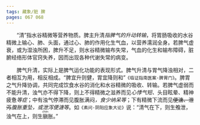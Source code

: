 ```yaml
---
tags: 藏象/脏 脾
pages: 067 068
---
```

&emsp;&emsp;“清”指水谷精微等营养物质。脾主升清<dfn>指脾气的升动转输</dfn>，将胃肠吸收的水谷精微上输心、肺、头面，通过心、肺的作用化生气血，以营养濡润全身。若脾气虚衰，或为湿浊所困，脾升不足，则水谷精微输布失常，气血的化生和输布障碍，脏腑经络形体官窍失养，因而出现各种代谢失常的病变。

&emsp;&emsp;脾气升清，实际上是脾气运化功能的表现形式。脾气升清与胃气降浊相对，二者相互为用，相反相成。“脾宜升则健，胃宜降则和”`《临证指南医案·脾胃门》`。脾胃之气升降协调，共同完成饮食水谷的消化和水谷精微的吸收、转输。若脾气虚弱而不能升清，浊气亦不得下降，则上不得精微之滋养而见<dfn>心悸气短、</dfn>头目眩晕、精神疲惫<dfn>等症</dfn>；中有浊气停滞而见腹胀满闷<dfn>，食少纳呆等</dfn>；下有精微下流而见~~便溏、泄泻~~<dfn>腹胀重坠，或泄泻便溏等</dfn>。如`《素问·阴阳应象大论》`说：“清气在下，则生飧泄，浊气在上，则生<ruby>䐜<rp>(</rp><rt>chēn</rt><rp>)</rp></ruby>胀。”